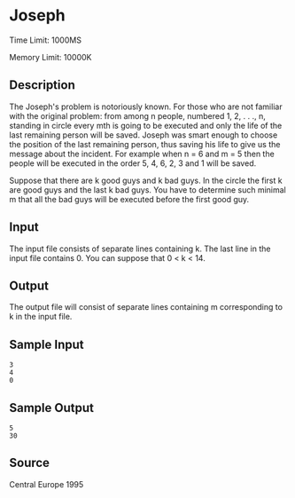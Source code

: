 # Joseph

Time Limit: 1000MS

Memory Limit: 10000K


## Description

The Joseph's problem is notoriously known. For those who are not familiar with the original problem: from among n people, numbered 1, 2, . . ., n, standing in circle every mth is going to be executed and only the life of the last remaining person will be saved. Joseph was smart enough to choose the position of the last remaining person, thus saving his life to give us the message about the incident. For example when n = 6 and m = 5 then the people will be executed in the order 5, 4, 6, 2, 3 and 1 will be saved. 

Suppose that there are k good guys and k bad guys. In the circle the first k are good guys and the last k bad guys. You have to determine such minimal m that all the bad guys will be executed before the first good guy. 


## Input

The input file consists of separate lines containing k. The last line in the input file contains 0. You can suppose that 0 < k < 14.


## Output

The output file will consist of separate lines containing m corresponding to k in the input file.


## Sample Input

```
3
4
0
```


## Sample Output

```
5
30
```


## Source

Central Europe 1995
